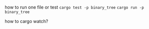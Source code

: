 how to run one file or test
`cargo test -p binary_tree`
`cargo run -p binary_tree`

how to cargo watch?